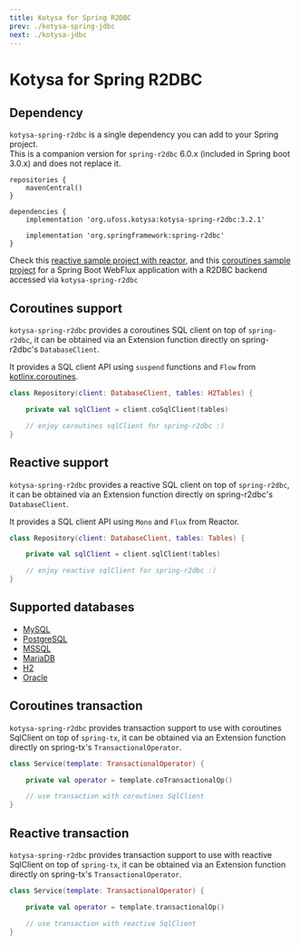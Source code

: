 ```yaml
---
title: Kotysa for Spring R2DBC
prev: ./kotysa-spring-jdbc
next: ./kotysa-jdbc
---
```


# Kotysa for Spring R2DBC

## Dependency

`kotysa-spring-r2dbc` is a single dependency you can add to your Spring project. \
This is a companion version for `spring-r2dbc` 6.0.x (included in Spring boot 3.0.x) and does not replace it.

```groovy{6}
repositories {
    mavenCentral()
}

dependencies {
    implementation 'org.ufoss.kotysa:kotysa-spring-r2dbc:3.2.1'
    
    implementation 'org.springframework:spring-r2dbc'
}
```
Check this [reactive sample project with reactor](https://github.com/ufoss-org/kotysa/tree/master/samples/kotysa-spring-r2dbc-reactive),
and this [coroutines sample project](https://github.com/ufoss-org/kotysa/tree/master/samples/kotysa-spring-r2dbc-coroutines)
for a Spring Boot WebFlux application with a R2DBC backend accessed via `kotysa-spring-r2dbc`

## Coroutines support

`kotysa-spring-r2dbc` provides a coroutines SQL client on top of `spring-r2dbc`,
it can be obtained via an Extension function directly on spring-r2dbc's ```DatabaseClient```.

It provides a SQL client API using ```suspend``` functions and ```Flow``` from
[kotlinx.coroutines](https://github.com/Kotlin/kotlinx.coroutines).

```kotlin
class Repository(client: DatabaseClient, tables: H2Tables) {

	private val sqlClient = client.coSqlClient(tables)

	// enjoy coroutines sqlClient for spring-r2dbc :)
}
```

## Reactive support

`kotysa-spring-r2dbc` provides a reactive SQL client on top of `spring-r2dbc`, 
it can be obtained via an Extension function directly on spring-r2dbc's ```DatabaseClient```.

It provides a SQL client API using ```Mono``` and ```Flux``` from Reactor.

```kotlin
class Repository(client: DatabaseClient, tables: Tables) {

	private val sqlClient = client.sqlClient(tables)

	// enjoy reactive sqlClient for spring-r2dbc :)
}
```

## Supported databases

* [MySQL](table-mapping.html#mysql)
* [PostgreSQL](table-mapping.html#postgresql)
* [MSSQL](table-mapping.html#mssql)
* [MariaDB](table-mapping.html#mariadb)
* [H2](table-mapping.html#h2)
* [Oracle](table-mapping.html#oracle)

## Coroutines transaction

`kotysa-spring-r2dbc` provides transaction support to use with coroutines SqlClient on top of `spring-tx`,
it can be obtained via an Extension function directly on spring-tx's ```TransactionalOperator```.

```kotlin
class Service(template: TransactionalOperator) {

	private val operator = template.coTransactionalOp()

	// use transaction with coroutines SqlClient
}
```

## Reactive transaction

`kotysa-spring-r2dbc` provides transaction support to use with reactive SqlClient on top of `spring-tx`, 
it can be obtained via an Extension function directly on spring-tx's ```TransactionalOperator```.

```kotlin
class Service(template: TransactionalOperator) {

	private val operator = template.transactionalOp()

	// use transaction with reactive SqlClient
}
```
